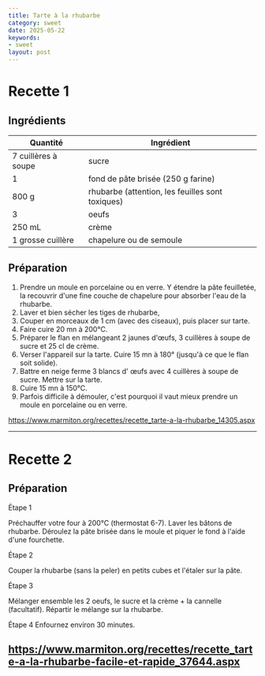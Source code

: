 ```yaml
---
title: Tarte à la rhubarbe
category: sweet
date: 2025-05-22
keywords:
- sweet
layout: post
---
```


# Recette 1

## Ingrédients

Quantité            | Ingrédient
--------------------|-----------
7 cuillères à soupe | sucre 
1                   | fond de pâte brisée (250 g farine)
800 g               | rhubarbe (attention, les feuilles sont toxiques)
3                   | oeufs
250 mL              | crème
1 grosse cuillère   | chapelure ou de semoule

## Préparation


1. Prendre un moule en porcelaine ou en verre. Y étendre la pâte feuilletée, la recouvrir d'une fine couche de chapelure pour absorber l'eau de la rhubarbe.
2. Laver et bien sécher les tiges de rhubarbe,
3. Couper en morceaux de 1 cm (avec des ciseaux), puis placer sur tarte.
4. Faire cuire 20 mn à 200°C.
5. Préparer le flan en mélangeant 2 jaunes d'œufs, 3 cuillères à soupe de sucre et 25 cl de crème.
6. Verser l'appareil sur la tarte. Cuire 15 mn à 180° (jusqu'à ce que le flan soit solide).
7. Battre en neige ferme 3 blancs d' œufs avec 4 cuillères à soupe de sucre. Mettre sur la tarte.
8. Cuire 15 mn à 150°C.
9. Parfois difficile à démouler, c'est pourquoi il vaut mieux prendre un moule en porcelaine ou en verre.

<https://www.marmiton.org/recettes/recette_tarte-a-la-rhubarbe_14305.aspx>

--------------------------

# Recette 2

## Préparation

Étape 1

Préchauffer votre four à 200°C (thermostat 6-7). Laver les bâtons de rhubarbe. Déroulez la pâte brisée dans le moule et piquer le fond à l'aide d'une fourchette.

Étape 2

Couper la rhubarbe (sans la peler) en petits cubes et l'étaler sur la pâte.

Étape 3

Mélanger ensemble les 2 oeufs, le sucre et la crème + la cannelle (facultatif). Répartir le mélange sur la rhubarbe.

Étape 4
Enfournez environ 30 minutes.


<https://www.marmiton.org/recettes/recette_tarte-a-la-rhubarbe-facile-et-rapide_37644.aspx>
-----------------
